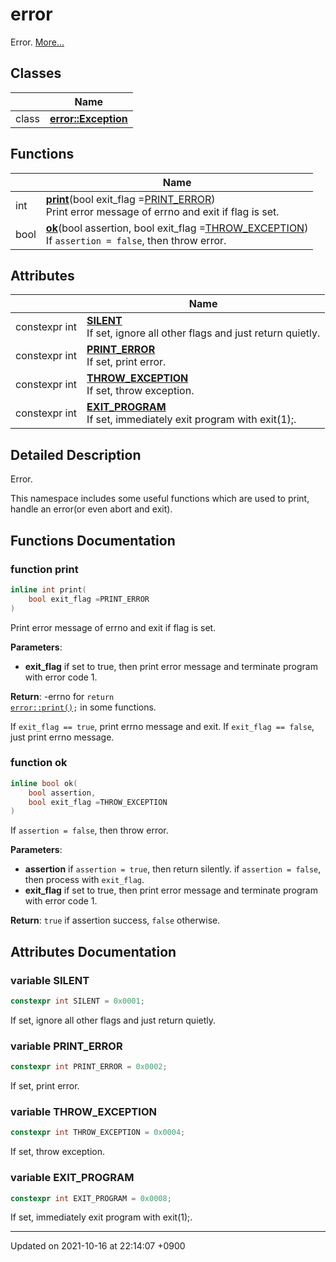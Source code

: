 

# error

Error.  [More...](#detailed-description)

## Classes

|                | Name           |
| -------------- | -------------- |
| class | **[error::Exception](/Classes/error::Exception)**  |

## Functions

|                | Name           |
| -------------- | -------------- |
| int | **[print](/Namespaces/error#function-print)**(bool exit_flag =<a href="/Namespaces/error#variable-print-error">PRINT_ERROR</a>)<br>Print error message of errno and exit if flag is set.  |
| bool | **[ok](/Namespaces/error#function-ok)**(bool assertion, bool exit_flag =<a href="/Namespaces/error#variable-throw-exception">THROW_EXCEPTION</a>)<br>If <code>assertion = false</code>, then throw error.  |

## Attributes

|                | Name           |
| -------------- | -------------- |
| constexpr int | **[SILENT](/Namespaces/error#variable-silent)** <br>If set, ignore all other flags and just return quietly.  |
| constexpr int | **[PRINT_ERROR](/Namespaces/error#variable-print_error)** <br>If set, print error.  |
| constexpr int | **[THROW_EXCEPTION](/Namespaces/error#variable-throw_exception)** <br>If set, throw exception.  |
| constexpr int | **[EXIT_PROGRAM](/Namespaces/error#variable-exit_program)** <br>If set, immediately exit program with exit(1);.  |

## Detailed Description

Error. 

This namespace includes some useful functions which are used to print, handle an error(or even abort and exit). 


## Functions Documentation

### function print

```cpp
inline int print(
    bool exit_flag =PRINT_ERROR
)
```

Print error message of errno and exit if flag is set. 

**Parameters**: 

  * **exit_flag** if set to true, then print error message and terminate program with error code 1. 


**Return**: -errno for <code>return <a href="/Namespaces/error#function-print">error::print()</a>;</code> in some functions. 

If <code>exit&#95;flag == true</code>, print errno message and exit. If <code>exit&#95;flag == false</code>, just print errno message.


### function ok

```cpp
inline bool ok(
    bool assertion,
    bool exit_flag =THROW_EXCEPTION
)
```

If <code>assertion = false</code>, then throw error. 

**Parameters**: 

  * **assertion** if <code>assertion = true</code>, then return silently. if <code>assertion = false</code>, then process with <code>exit&#95;flag</code>. 
  * **exit_flag** if set to true, then print error message and terminate program with error code 1. 


**Return**: <code>true</code> if assertion success, <code>false</code> otherwise. 


## Attributes Documentation

### variable SILENT

```cpp
constexpr int SILENT = 0x0001;
```

If set, ignore all other flags and just return quietly. 

### variable PRINT_ERROR

```cpp
constexpr int PRINT_ERROR = 0x0002;
```

If set, print error. 

### variable THROW_EXCEPTION

```cpp
constexpr int THROW_EXCEPTION = 0x0004;
```

If set, throw exception. 

### variable EXIT_PROGRAM

```cpp
constexpr int EXIT_PROGRAM = 0x0008;
```

If set, immediately exit program with exit(1);. 




-------------------------------

Updated on 2021-10-16 at 22:14:07 +0900